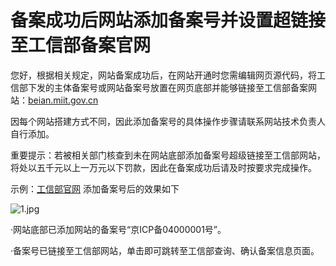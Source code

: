 # 备案成功后网站添加备案号并设置超链接至工信部备案官网

您好，根据相关规定，网站备案成功后，在网站开通时您需编辑网页源代码，将工信部下发的主体备案号或网站备案号放置在网页底部并能够链接至工信部备案网站：[beian.miit.gov.cn](beian.miit.gov.cn)

因每个网站搭建方式不同，因此添加备案号的具体操作步骤请联系网站技术负责人自行添加。

重要提示：若被相关部门核查到未在网站底部添加备案号超级链接至工信部网站，将处以五千元以上一万元以下罚款，因此在备案成功后请及时按要求完成操作。

示例：[工信部官网](beian.miit.gov.cn) 添加备案号后的效果如下

![1.jpg](https://github.com/jdcloudcom/cn/blob/zhaomeichen-beian-20201229/documentation/Domain-Name-%26-License/Image-Domain/ZMC-Image-Domain/guanju-shili.png)

·网站底部已添加网站的备案号“京ICP备04000001号”。

·备案号已链接至工信部网站，单击即可跳转至工信部查询、确认备案信息页面。
